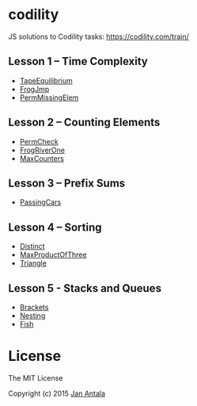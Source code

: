 # codility

JS solutions to Codility tasks: https://codility.com/train/

## Lesson 1 – Time Complexity

- [TapeEquilibrium](https://codility.com/demo/take-sample-test/tape_equilibrium)
- [FrogJmp](https://codility.com/demo/take-sample-test/frog_jmp)
- [PermMissingElem](https://codility.com/demo/take-sample-test/perm_missing_elem)

## Lesson 2 – Counting Elements
- [PermCheck](https://codility.com/demo/take-sample-test/perm_check)
- [FrogRiverOne](https://codility.com/demo/take-sample-test/frog_river_one)
- [MaxCounters](https://codility.com/demo/take-sample-test/max_counters)

## Lesson 3 – Prefix Sums
- [PassingCars](https://codility.com/demo/take-sample-test/passing_cars)

## Lesson 4 – Sorting
- [Distinct](https://codility.com/demo/take-sample-test/distinct)
- [MaxProductOfThree](https://codility.com/demo/take-sample-test/max_product_of_three)
- [Triangle](https://codility.com/demo/take-sample-test/triangle)

## Lesson 5 - Stacks and Queues
- [Brackets](https://codility.com/demo/take-sample-test/brackets)
- [Nesting](https://codility.com/demo/take-sample-test/nesting)
- [Fish](https://codility.com/demo/take-sample-test/fish)

# License

The MIT License

Copyright (c) 2015 [Jan Antala](http://www.janantala.com)
